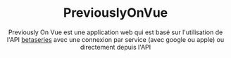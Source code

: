 <h1 align="center">PreviouslyOnVue</h1>

<div>
  <p align="center">Previously On Vue est une application web qui est basé sur l'utilisation de l'API <a href="http://www.betaseries.com/api/docs">betaseries</a> avec une connexion par service (avec google ou apple) ou directement depuis l'API
  
</div>
